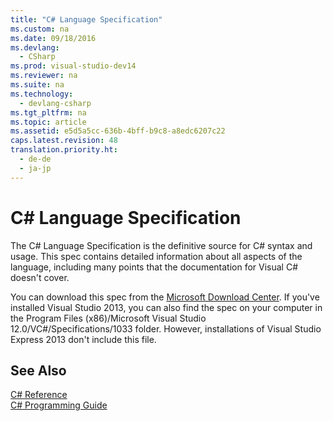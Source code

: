 ```yaml
---
title: "C# Language Specification"
ms.custom: na
ms.date: 09/18/2016
ms.devlang: 
  - CSharp
ms.prod: visual-studio-dev14
ms.reviewer: na
ms.suite: na
ms.technology: 
  - devlang-csharp
ms.tgt_pltfrm: na
ms.topic: article
ms.assetid: e5d5a5cc-636b-4bff-b9c8-a8edc6207c22
caps.latest.revision: 48
translation.priority.ht: 
  - de-de
  - ja-jp
---
```

# C# Language Specification
The C# Language Specification is the definitive source for C# syntax and usage. This spec contains detailed information about all aspects of the language, including many points that the documentation for Visual C# doesn't cover.  
  
 You can download this spec from the [Microsoft Download Center](http://www.microsoft.com/download/details.aspx?id=7029). If you've installed Visual Studio 2013, you can also find the spec on your computer in the Program Files (x86)/Microsoft Visual Studio 12.0/VC#/Specifications/1033 folder. However, installations of Visual Studio Express 2013 don't include this file.  
  
## See Also  
 [C# Reference](../vs140/C#-Reference.md)   
 [C# Programming Guide](../vs140/C#-Programming-Guide.md)